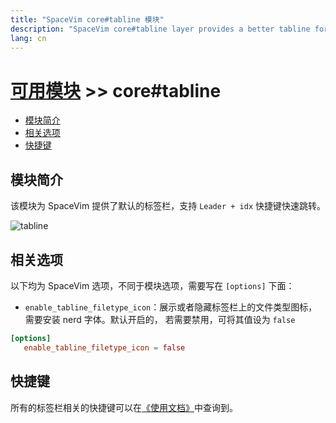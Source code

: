 ```yaml
---
title: "SpaceVim core#tabline 模块"
description: "SpaceVim core#tabline layer provides a better tabline for SpaceVim"
lang: cn
---
```


# [可用模块](../) >> core#tabline
 
<!-- vim-markdown-toc GFM -->

- [模块简介](#模块简介)
- [相关选项](#相关选项)
- [快捷键](#快捷键)

<!-- vim-markdown-toc -->

## 模块简介

该模块为 SpaceVim 提供了默认的标签栏，支持 `Leader + idx` 快捷键快速跳转。

![tabline](https://user-images.githubusercontent.com/13142418/45297568-66113580-b538-11e8-9e10-f1b00165d870.png)

## 相关选项

以下均为 SpaceVim 选项，不同于模块选项，需要写在 `[options]` 下面：

- `enable_tabline_filetype_icon`：展示或者隐藏标签栏上的文件类型图标，需要安装 nerd 字体。默认开启的，
若需要禁用，可将其值设为 `false`

```toml
[options]
   enable_tabline_filetype_icon = false
```

## 快捷键

所有的标签栏相关的快捷键可以在[《使用文档》](../../../documentation/#标签栏)中查询到。
